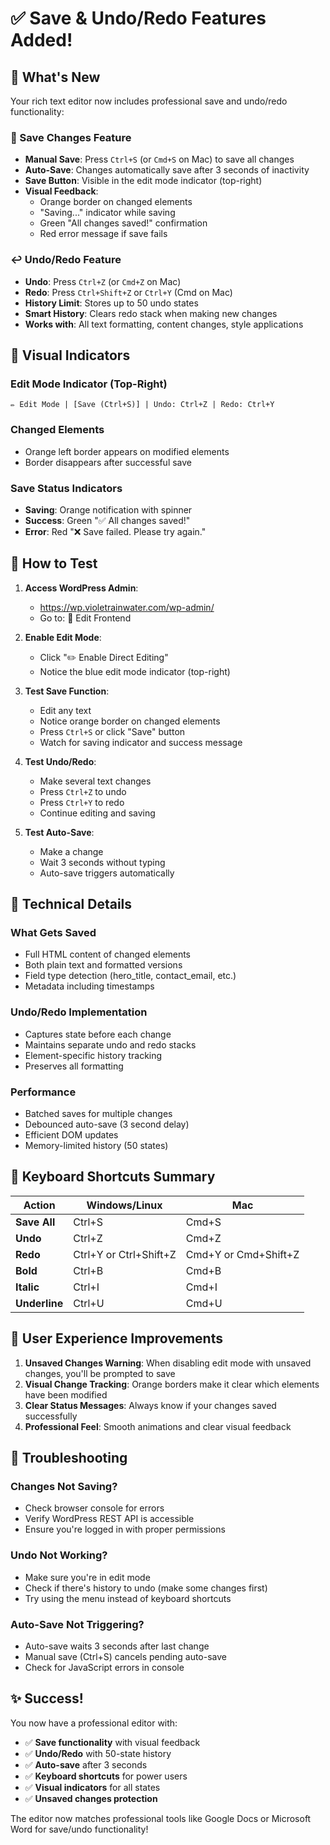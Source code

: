 # ✅ Save & Undo/Redo Features Added!

## 🎉 What's New

Your rich text editor now includes professional save and undo/redo functionality:

### 💾 Save Changes Feature
- **Manual Save**: Press `Ctrl+S` (or `Cmd+S` on Mac) to save all changes
- **Auto-Save**: Changes automatically save after 3 seconds of inactivity
- **Save Button**: Visible in the edit mode indicator (top-right)
- **Visual Feedback**: 
  - Orange border on changed elements
  - "Saving..." indicator while saving
  - Green "All changes saved!" confirmation
  - Red error message if save fails

### ↩️ Undo/Redo Feature
- **Undo**: Press `Ctrl+Z` (or `Cmd+Z` on Mac)
- **Redo**: Press `Ctrl+Shift+Z` or `Ctrl+Y` (Cmd on Mac)
- **History Limit**: Stores up to 50 undo states
- **Smart History**: Clears redo stack when making new changes
- **Works with**: All text formatting, content changes, style applications

## 🎨 Visual Indicators

### Edit Mode Indicator (Top-Right)
```
✏️ Edit Mode | [Save (Ctrl+S)] | Undo: Ctrl+Z | Redo: Ctrl+Y
```

### Changed Elements
- Orange left border appears on modified elements
- Border disappears after successful save

### Save Status Indicators
- **Saving**: Orange notification with spinner
- **Success**: Green "✅ All changes saved!"
- **Error**: Red "❌ Save failed. Please try again."

## 🚀 How to Test

1. **Access WordPress Admin**:
   - https://wp.violetrainwater.com/wp-admin/
   - Go to: 🎨 Edit Frontend

2. **Enable Edit Mode**:
   - Click "✏️ Enable Direct Editing"
   - Notice the blue edit mode indicator (top-right)

3. **Test Save Function**:
   - Edit any text
   - Notice orange border on changed elements
   - Press `Ctrl+S` or click "Save" button
   - Watch for saving indicator and success message

4. **Test Undo/Redo**:
   - Make several text changes
   - Press `Ctrl+Z` to undo
   - Press `Ctrl+Y` to redo
   - Continue editing and saving

5. **Test Auto-Save**:
   - Make a change
   - Wait 3 seconds without typing
   - Auto-save triggers automatically

## 🔧 Technical Details

### What Gets Saved
- Full HTML content of changed elements
- Both plain text and formatted versions
- Field type detection (hero_title, contact_email, etc.)
- Metadata including timestamps

### Undo/Redo Implementation
- Captures state before each change
- Maintains separate undo and redo stacks
- Element-specific history tracking
- Preserves all formatting

### Performance
- Batched saves for multiple changes
- Debounced auto-save (3 second delay)
- Efficient DOM updates
- Memory-limited history (50 states)

## 📝 Keyboard Shortcuts Summary

| Action | Windows/Linux | Mac |
|--------|--------------|-----|
| **Save All** | Ctrl+S | Cmd+S |
| **Undo** | Ctrl+Z | Cmd+Z |
| **Redo** | Ctrl+Y or Ctrl+Shift+Z | Cmd+Y or Cmd+Shift+Z |
| **Bold** | Ctrl+B | Cmd+B |
| **Italic** | Ctrl+I | Cmd+I |
| **Underline** | Ctrl+U | Cmd+U |

## 🎯 User Experience Improvements

1. **Unsaved Changes Warning**: When disabling edit mode with unsaved changes, you'll be prompted to save
2. **Visual Change Tracking**: Orange borders make it clear which elements have been modified
3. **Clear Status Messages**: Always know if your changes saved successfully
4. **Professional Feel**: Smooth animations and clear visual feedback

## 🐛 Troubleshooting

### Changes Not Saving?
- Check browser console for errors
- Verify WordPress REST API is accessible
- Ensure you're logged in with proper permissions

### Undo Not Working?
- Make sure you're in edit mode
- Check if there's history to undo (make some changes first)
- Try using the menu instead of keyboard shortcuts

### Auto-Save Not Triggering?
- Auto-save waits 3 seconds after last change
- Manual save (Ctrl+S) cancels pending auto-save
- Check for JavaScript errors in console

## ✨ Success!

You now have a professional editor with:
- ✅ **Save functionality** with visual feedback
- ✅ **Undo/Redo** with 50-state history
- ✅ **Auto-save** after 3 seconds
- ✅ **Keyboard shortcuts** for power users
- ✅ **Visual indicators** for all states
- ✅ **Unsaved changes protection**

The editor now matches professional tools like Google Docs or Microsoft Word for save/undo functionality!
